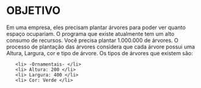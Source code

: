 <h1> OBJETIVO  </H1>

Em uma empresa, eles precisam plantar árvores para poder ver quanto espaço ocupariam. O programa que existe atualmente tem um alto consumo de recursos. Você precisa plantar 1.000.000 de árvores. O processo de plantação das árvores considera que cada árvore possui uma Altura, Largura, cor e tipo de árvore. Os tipos de árvores que existem são:

<ol>
    
    <li> -Ornamentais- </li>
    <li> Altura: 200 </li>
    <li> Largura: 400 </li>
    <li> Cor: Verde </li>
    
</ol>        
